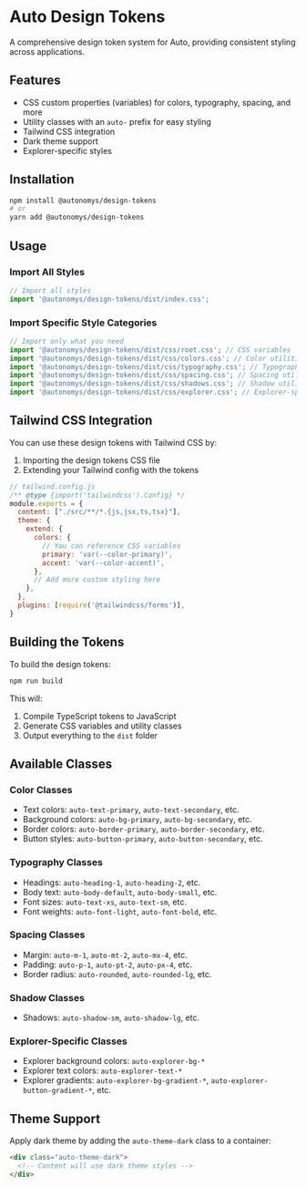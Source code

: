# Auto Design Tokens

A comprehensive design token system for Auto, providing consistent styling across applications.

## Features

- CSS custom properties (variables) for colors, typography, spacing, and more
- Utility classes with an `auto-` prefix for easy styling
- Tailwind CSS integration
- Dark theme support
- Explorer-specific styles

## Installation

```bash
npm install @autonomys/design-tokens
# or
yarn add @autonomys/design-tokens
```

## Usage

### Import All Styles

```js
// Import all styles
import '@autonomys/design-tokens/dist/index.css';
```

### Import Specific Style Categories

```js
// Import only what you need
import '@autonomys/design-tokens/dist/css/root.css'; // CSS variables
import '@autonomys/design-tokens/dist/css/colors.css'; // Color utilities
import '@autonomys/design-tokens/dist/css/typography.css'; // Typography utilities
import '@autonomys/design-tokens/dist/css/spacing.css'; // Spacing utilities
import '@autonomys/design-tokens/dist/css/shadows.css'; // Shadow utilities
import '@autonomys/design-tokens/dist/css/explorer.css'; // Explorer-specific styles
```

## Tailwind CSS Integration

You can use these design tokens with Tailwind CSS by:

1. Importing the design tokens CSS file
2. Extending your Tailwind config with the tokens

```js
// tailwind.config.js
/** @type {import('tailwindcss').Config} */
module.exports = {
  content: ["./src/**/*.{js,jsx,ts,tsx}"],
  theme: {
    extend: {
      colors: {
        // You can reference CSS variables
        primary: 'var(--color-primary)',
        accent: 'var(--color-accent)',
      },
      // Add more custom styling here
    },
  },
  plugins: [require('@tailwindcss/forms')],
}
```

## Building the Tokens

To build the design tokens:

```bash
npm run build
```

This will:
1. Compile TypeScript tokens to JavaScript
2. Generate CSS variables and utility classes
3. Output everything to the `dist` folder

## Available Classes

### Color Classes

- Text colors: `auto-text-primary`, `auto-text-secondary`, etc.
- Background colors: `auto-bg-primary`, `auto-bg-secondary`, etc.
- Border colors: `auto-border-primary`, `auto-border-secondary`, etc.
- Button styles: `auto-button-primary`, `auto-button-secondary`, etc.

### Typography Classes

- Headings: `auto-heading-1`, `auto-heading-2`, etc.
- Body text: `auto-body-default`, `auto-body-small`, etc.
- Font sizes: `auto-text-xs`, `auto-text-sm`, etc.
- Font weights: `auto-font-light`, `auto-font-bold`, etc.

### Spacing Classes

- Margin: `auto-m-1`, `auto-mt-2`, `auto-mx-4`, etc.
- Padding: `auto-p-1`, `auto-pt-2`, `auto-px-4`, etc.
- Border radius: `auto-rounded`, `auto-rounded-lg`, etc.

### Shadow Classes

- Shadows: `auto-shadow-sm`, `auto-shadow-lg`, etc.

### Explorer-Specific Classes

- Explorer background colors: `auto-explorer-bg-*`
- Explorer text colors: `auto-explorer-text-*`
- Explorer gradients: `auto-explorer-bg-gradient-*`, `auto-explorer-button-gradient-*`, etc.

## Theme Support

Apply dark theme by adding the `auto-theme-dark` class to a container:

```html
<div class="auto-theme-dark">
  <!-- Content will use dark theme styles -->
</div>
``` 